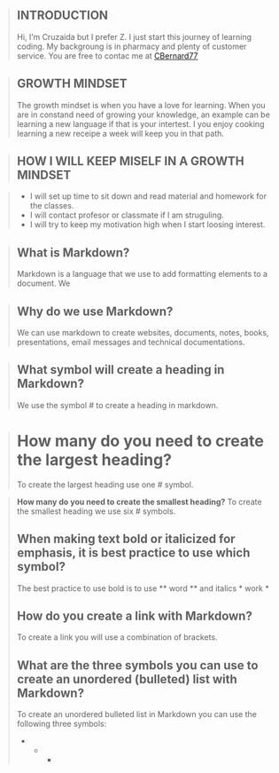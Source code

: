 > ## **INTRODUCTION**
> Hi, I’m Cruzaida but I prefer Z. I just start this journey of learning coding. My backgroung is in pharmacy and plenty of customer service. You are free to contac me at [CBernard77](https://github.com/CBernard77)


> ## **GROWTH MINDSET**
>The growth mindset is when you have a love for learning. When you are in constand need of growing your knowledge, an example can be learning a new language if that is your intertest. I you enjoy cooking learning a new receipe a week will keep you in that path. 


> ## **HOW I WILL KEEP MISELF IN A GROWTH MINDSET**

> - I will set up time to sit down and read material and homework for the classes.
> - I will contact profesor or classmate if I am struguling.
> - I will try to keep my motivation high when I start loosing interest.


> ## **What is Markdown?**
> Markdown is a language that we use to add formatting elements to a document. We 


> ## **Why do we use Markdown?**
> We can use markdown to create websites, documents, notes, books, presentations, email messages and technical documentations.


> ## **What symbol will create a heading in Markdown?**
> We use the symbol # to create a heading in markdown.


> # **How many do you need to create the largest heading?**
> To create the largest heading use one # symbol.

>**How many do you need to create the smallest heading?**
>To create the smallest heading we use six # symbols.
>
> ## **When making text bold or italicized for emphasis, it is best practice to use which symbol?**
>The best practice to use bold is to use ** word ** and italics * work * 
>
>## **How do you create a link with Markdown?**
>To create a link you will use a combination of brackets.
>
> ## **What are the three symbols you can use to create an unordered (bulleted) list with Markdown?**
>To create an unordered bulleted list in Markdown you can use the following three symbols:
> -  *   +
>
>
